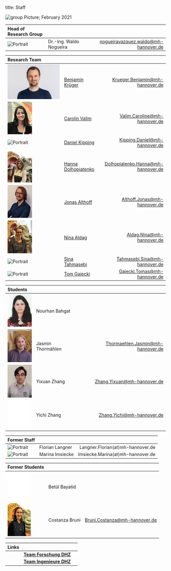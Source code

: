 title: Staff

![group Picture; February 2021](staff/MicrosoftTeams_image.png)


| Head of Research Group              |                               |                                           |
|:------------------------------------|:------------------------------|------------------------------------------:|
|![Portrait](staff/Nogueiraklein.jpg) |Dr.-Ing. Waldo Nogueira | <nogueiravazquez.waldo@mh-hannover.de>    |


| Research Team                   |                                                                                 |                                       |
|:--------------------------------|:--------------------------------------------------------------------------------|--------------------------------------:|
|![Portrait](staff/Krueger.jpg)   | [Benjamin Krüger](https://vianna.uber.space/01_workgroups/nogueira/staff/Krueger.html) | <Krueger.Benjamin@mh-hannover.de>  |
|![Portrait](staff/caroline.jpg)  	| [Carolin Valim](https://vianna.de/01_workgroups/nogueira/staff/carolin.html)	|   <Valim.Caroline@mh-hannover.de>    |
|![Portrait](staff/Alrutz.jpg)	   | [Daniel Kipping](https://vianna.uber.space/01_workgroups/nogueira/staff/daniel.html) | <Kipping.Daniel@mh-hannover.de>	     |
|![Portrait](staff/Hanna.jpeg)	   | [Hanna Dolhopiatenko](https://vianna.uber.space/01_workgroups/nogueira/staff/hanna.html)| <Dolhopiatenko.Hanna@mh-hannover.de>	|
|![Portrait](staff/jonas.jpg)	| [Jonas Althoff](https://vianna.de/01_workgroups/nogueira/staff/jonas.html)	  | <Althoff.Jonas@mh-hannover.de>      |
|![Portrait](staff/Nina.jpeg)	    | [Nina Aldag](https://vianna.uber.space/01_workgroups/nogueira/staff/nina.html)| <Aldag.Nina@mh-hannover.de>         |
|![Portrait](staff/Tahmasebi.jpg)	| [Sina Tahmasebi](https://vianna.uber.space/01_workgroups/nogueira/staff/sina.html) | <Tahmasebi.Sina@mh-hannover.de>  |
|![Portrait](staff/Gajecki.jpg)  	| [Tom Gajecki](https://www.vianna.de/01_workgroups/nogueira/projects/binom.html)	| <Gajecki.Tomas@mh-hannover.de>      |




| Students                    |                     |                                   |
|:----------------------------|:--------------------|----------------------------------:|
|![Portrait](staff/nour.jpg)	| Nourhan Bahgat		  |      |
|![Portrait](staff/Jasmin.jpg)	| Jasmin Thormählen		  | Thormaehlen.Jasmin@mh-hannover.de    |
|![Portrait](staff/zhang.jpg)	| Yixuan  Zhang 		  |    Zhang.Yixuan@mh-hannover.de  |
|![Portrait](staff/blank.jpg)	| Yichi Zhang 		  |  Zhang.Yichi@mh-hannover.de    |




| Former Staff                  |                                               |                                     |
|:------------------------------|:----------------------------------------------|--------------------------------------:|
|![Portrait](staff/Langner.jpg)	| Florian Langner        | Langner.Florian(at)mh-hannover.de	 |
|![Portrait](staff/Imsiecke.jpg)	| Marina Imsiecke 			 | Imsiecke.Marina(at)mh-hannover.de	 |




| Former Students                  |                                               |                                     |
|:------------------------------|:----------------------------------------------|--------------------------------------:|
|![Portrait](staff/blank.jpg)	| Betül Bayatid 			| 	     |
|![Portrait](staff/costi.jpg)	| Costanza Bruni      | <Bruni.Costanza@mh-hannover.de>  |




| Links                         |                                               |                              |
|:------------------------------|:----------------------------------------------|--------------------------------------:|
| | **[Team Forschung DHZ](https://www.hoerzentrum-hannover.de/wir-ueber-uns/team/forschung/)**    |      |
|	| **[Team Ingenieure DHZ](https://www.hoerzentrum-hannover.de/wir-ueber-uns/team/ingenieure/)** 	|  	   |

